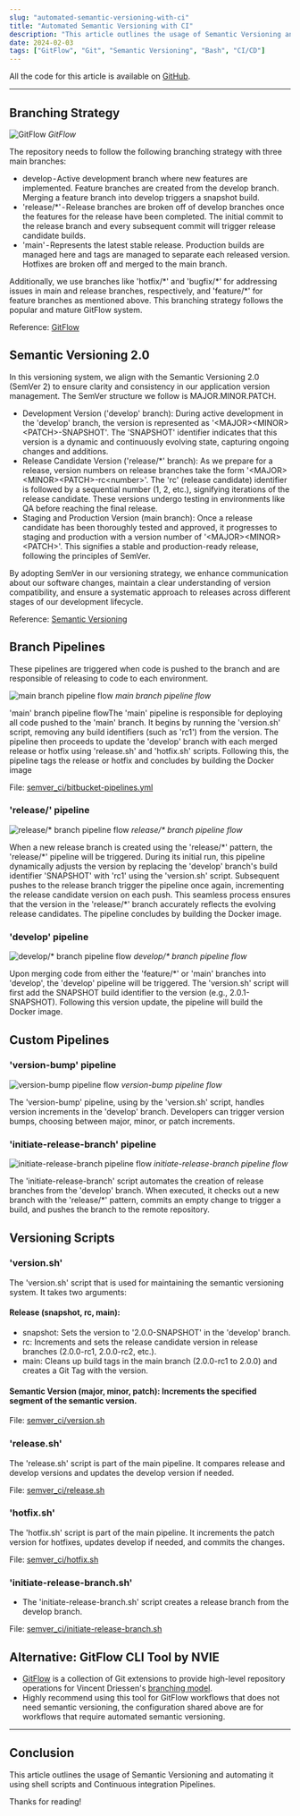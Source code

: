 ```yaml
---
slug: "automated-semantic-versioning-with-ci"
title: "Automated Semantic Versioning with CI"
description: "This article outlines the usage of Semantic Versioning and automating it using shell scripts and Continuous integration Pipelines."
date: 2024-02-03
tags: ["GitFlow", "Git", "Semantic Versioning", "Bash", "CI/CD"]
---
```


All the code for this article is available on [GitHub](https://github.com/ushiradineth/semver_ci).

---

## Branching Strategy

![GitFlow](../../images/blog/automated-semantic-versioning-with-ci/gitflow.png)
_GitFlow_

The repository needs to follow the following branching strategy with three main branches:

- develop - Active development branch where new features are implemented. Feature branches are created from the develop branch. Merging a feature branch into develop triggers a snapshot build.
- 'release/\*' - Release branches are broken off of develop branches once the features for the release have been completed. The initial commit to the release branch and every subsequent commit will trigger release candidate builds.
- 'main' - Represents the latest stable release. Production builds are managed here and tags are managed to separate each released version. Hotfixes are broken off and merged to the main branch.

Additionally, we use branches like 'hotfix/\*' and 'bugfix/\*' for addressing issues in main and release branches, respectively, and 'feature/\*' for feature branches as mentioned above. This branching strategy follows the popular and mature GitFlow system.

Reference: [GitFlow](https://www.atlassian.com/git/tutorials/comparing-workflows/gitflow-workflow)

## Semantic Versioning 2.0

In this versioning system, we align with the Semantic Versioning 2.0 (SemVer 2) to ensure clarity and consistency in our application version management. The SemVer structure we follow is MAJOR.MINOR.PATCH.

- Development Version ('develop' branch): During active development in the 'develop' branch, the version is represented as '\<MAJOR>\<MINOR>\<PATCH>-SNAPSHOT'. The 'SNAPSHOT' identifier indicates that this version is a dynamic and continuously evolving state, capturing ongoing changes and additions.
- Release Candidate Version ('release/\*' branch): As we prepare for a release, version numbers on release branches take the form '\<MAJOR>\<MINOR>\<PATCH>-rc\<number>'. The 'rc' (release candidate) identifier is followed by a sequential number (1, 2, etc.), signifying iterations of the release candidate. These versions undergo testing in environments like QA before reaching the final release.
- Staging and Production Version (main branch): Once a release candidate has been thoroughly tested and approved, it progresses to staging and production with a version number of '\<MAJOR>\<MINOR>\<PATCH>'. This signifies a stable and production-ready release, following the principles of SemVer.

By adopting SemVer in our versioning strategy, we enhance communication about our software changes, maintain a clear understanding of version compatibility, and ensure a systematic approach to releases across different stages of our development lifecycle.

Reference: [Semantic Versioning](https://semver.org/)

## Branch Pipelines

These pipelines are triggered when code is pushed to the branch and are responsible of releasing to code to each environment.

![main branch pipeline flow](../../images/blog/automated-semantic-versioning-with-ci/main-branch-pipeline.png)
_main branch pipeline flow_

'main' branch pipeline flowThe 'main' pipeline is responsible for deploying all code pushed to the 'main' branch. It begins by running the 'version.sh' script, removing any build identifiers (such as 'rc1') from the version. The pipeline then proceeds to update the 'develop' branch with each merged release or hotfix using 'release.sh' and 'hotfix.sh' scripts. Following this, the pipeline tags the release or hotfix and concludes by building the Docker image

File: [semver_ci/bitbucket-pipelines.yml](https://github.com/ushiradineth/semver_ci/blob/main/bitbucket-pipelines.yml)

### 'release/' pipeline

![release/* branch pipeline flow](../../images/blog/automated-semantic-versioning-with-ci/release-branch-pipeline.png)
_release/\* branch pipeline flow_

When a new release branch is created using the 'release/\*' pattern, the 'release/\*' pipeline will be triggered. During its initial run, this pipeline dynamically adjusts the version by replacing the 'develop' branch's build identifier 'SNAPSHOT' with 'rc1' using the 'version.sh' script. Subsequent pushes to the release branch trigger the pipeline once again, incrementing the release candidate version on each push. This seamless process ensures that the version in the 'release/\*' branch accurately reflects the evolving release candidates. The pipeline concludes by building the Docker image.

### 'develop' pipeline

![develop/* branch pipeline flow](../../images/blog/automated-semantic-versioning-with-ci/develop-branch-pipeline.png)
_develop/\* branch pipeline flow_

Upon merging code from either the 'feature/\*' or 'main' branches into 'develop', the 'develop' pipeline will be triggered. The 'version.sh' script will first add the SNAPSHOT build identifier to the version (e.g., 2.0.1-SNAPSHOT). Following this version update, the pipeline will build the Docker image.

## Custom Pipelines

### 'version-bump' pipeline

![version-bump pipeline flow](../../images/blog/automated-semantic-versioning-with-ci/version-bump-pipeline.png)
_version-bump pipeline flow_

The 'version-bump' pipeline, using by the 'version.sh' script, handles version increments in the 'develop' branch. Developers can trigger version bumps, choosing between major, minor, or patch increments.

### 'initiate-release-branch' pipeline

![initiate-release-branch pipeline flow](../../images/blog/automated-semantic-versioning-with-ci/initiate-release-branch-pipeline.png)
_initiate-release-branch pipeline flow_

The 'initiate-release-branch' script automates the creation of release branches from the 'develop' branch. When executed, it checks out a new branch with the 'release/\*' pattern, commits an empty change to trigger a build, and pushes the branch to the remote repository.

## Versioning Scripts

### 'version.sh'

The 'version.sh' script that is used for maintaining the semantic versioning system. It takes two arguments:

#### Release (snapshot, rc, main):

- snapshot: Sets the version to '2.0.0-SNAPSHOT' in the 'develop' branch.
- rc: Increments and sets the release candidate version in release branches (2.0.0-rc1, 2.0.0-rc2, etc.).
- main: Cleans up build tags in the main branch (2.0.0-rc1 to 2.0.0) and creates a Git Tag with the version.

#### Semantic Version (major, minor, patch): Increments the specified segment of the semantic version.

File: [semver_ci/version.sh](https://github.com/ushiradineth/semver_ci/blob/main/version.sh)

### 'release.sh'

The 'release.sh' script is part of the main pipeline. It compares release and develop versions and updates the develop version if needed.

File: [semver_ci/release.sh](https://github.com/ushiradineth/semver_ci/blob/main/release.sh)

### 'hotfix.sh'

The 'hotfix.sh' script is part of the main pipeline. It increments the patch version for hotfixes, updates develop if needed, and commits the changes.

File: [semver_ci/hotfix.sh](https://github.com/ushiradineth/semver_ci/blob/main/hotfix.sh)

### 'initiate-release-branch.sh'

- The 'initiate-release-branch.sh' script creates a release branch from the develop branch.

File: [semver_ci/initiate-release-branch.sh](https://github.com/ushiradineth/semver_ci/blob/main/initiate-release-branch.sh)

## Alternative: GitFlow CLI Tool by NVIE

- [GitFlow](https://github.com/nvie/gitflow) is a collection of Git extensions to provide high-level repository operations for Vincent Driessen's [branching model](http://nvie.com/git-model).
- Highly recommend using this tool for GitFlow workflows that does not need semantic versioning, the configuration shared above are for workflows that require automated semantic versioning.

---

## Conclusion

This article outlines the usage of Semantic Versioning and automating it using shell scripts and Continuous integration Pipelines.

Thanks for reading!
